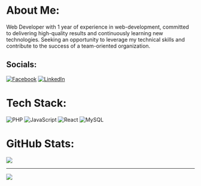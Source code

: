 # About Me:
Web Developer with 1 year of experience in web-development, committed to delivering high-quality results and continuously learning new technologies. Seeking an opportunity to leverage my technical skills and contribute to the success of a team-oriented organization.


## Socials:
[![Facebook](https://img.shields.io/badge/Facebook-%231877F2.svg?logo=Facebook&logoColor=white)](https://www.facebook.com/profile.php?id=100081202993440) [![LinkedIn](https://img.shields.io/badge/LinkedIn-%230077B5.svg?logo=linkedin&logoColor=white)](https://www.linkedin.com/in/mikita-vydrankou-a4b136283/) 

# Tech Stack:
![PHP](https://img.shields.io/badge/php-%23777BB4.svg?style=for-the-badge&logo=php&logoColor=white) ![JavaScript](https://img.shields.io/badge/javascript-%23323330.svg?style=for-the-badge&logo=javascript&logoColor=%23F7DF1E) ![React](https://img.shields.io/badge/react-%2320232a.svg?style=for-the-badge&logo=react&logoColor=%2361DAFB) ![MySQL](https://img.shields.io/badge/mysql-%2300000f.svg?style=for-the-badge&logo=mysql&logoColor=white)
# GitHub Stats:
![](https://github-readme-stats.vercel.app/api/top-langs/?username=mikitavydrankou&theme=dark&hide_border=false&include_all_commits=false&count_private=false&layout=compact)


---
[![](https://visitcount.itsvg.in/api?id=mikitavydrankou&icon=0&color=0)](https://visitcount.itsvg.in)

<!-- Proudly created with GPRM ( https://gprm.itsvg.in ) -->
